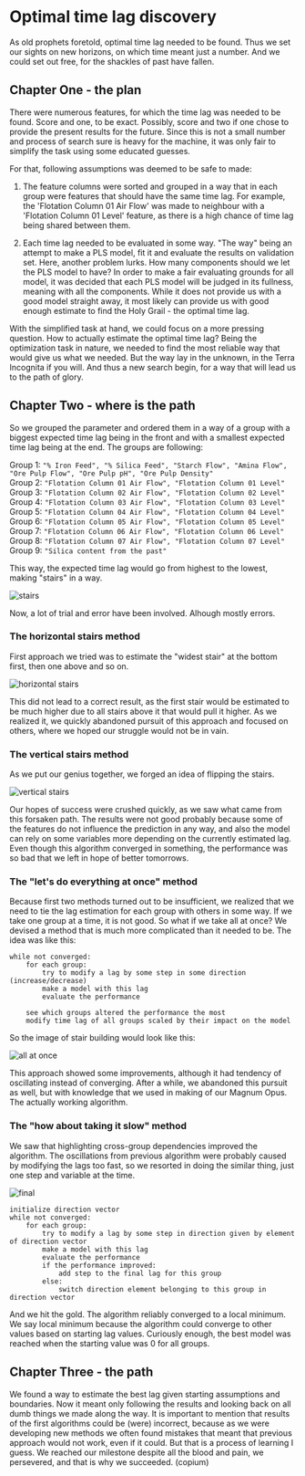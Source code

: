 # Optimal time lag discovery

As old prophets foretold, optimal time lag needed to be found. Thus we set our sights on new horizons, on which time meant just a number. And we could set out free, for the shackles of past have fallen.

## Chapter One - the plan
There were numerous features, for which the time lag was needed to be found. Score and one, to be exact. Possibly, score and two if one chose to provide the present results for the future. Since this is not a small number and process of search sure is heavy for the machine, it was only fair to simplify the task using some educated guesses. 

For that, following assumptions was deemed to be safe to made:
1. The feature columns were sorted and grouped in a way that in each group were features that should have the same time lag. For example, the 'Flotation Column 01 Air Flow' was made to neighbour with a 'Flotation Column 01 Level' feature, as there is a high chance of time lag being shared between them.

2. Each time lag needed to be evaluated in some way. "The way" being an attempt to make a PLS model, fit it and evaluate the results on validation set. Here, another problem lurks. How many components should we let the PLS model to have? In order to make a fair evaluating grounds for all model, it was decided that each PLS model will be judged in its fullness, meaning with all the components. While it does not provide us with a good model straight away, it most likely can provide us with good enough estimate to find the Holy Grail - the optimal time lag.


With the simplified task at hand, we could focus on a more pressing question. How to actually estimate the optimal time lag? Being the optimization task in nature, we needed to find the most reliable way that would give us what we needed. But the way lay in the unknown, in the Terra Incognita if you will. And thus a new search begin, for a way that will lead us to the path of glory.


## Chapter Two - where is the path
So we grouped the parameter and ordered them in a way of a group with a biggest expected time lag being in the front and with a smallest expected time lag being at the end. The groups are following:

Group 1: ``"% Iron Feed", "% Silica Feed", "Starch Flow", "Amina Flow", "Ore Pulp Flow", "Ore Pulp pH", "Ore Pulp Density"``\
Group 2: ``"Flotation Column 01 Air Flow", "Flotation Column 01 Level"``\
Group 3: ``"Flotation Column 02 Air Flow", "Flotation Column 02 Level"``\
Group 4: ``"Flotation Column 03 Air Flow", "Flotation Column 03 Level"``\
Group 5: ``"Flotation Column 04 Air Flow", "Flotation Column 04 Level"``\
Group 6: ``"Flotation Column 05 Air Flow", "Flotation Column 05 Level"``\
Group 7: ``"Flotation Column 06 Air Flow", "Flotation Column 06 Level"``\
Group 8: ``"Flotation Column 07 Air Flow", "Flotation Column 07 Level"``\
Group 9: ``"Silica content from the past"``

This way, the expected time lag would go from highest to the lowest, making "stairs" in a way.

![stairs](./img/base.png)

Now, a lot of trial and error have been involved. Alhough mostly errors.

### The horizontal stairs method
First approach we tried was to estimate the "widest stair" at the bottom first, then one above and so on.
 
![horizontal stairs](./img/stairs_horizontal.png)

This did not lead to a correct result, as the first stair would be estimated to be much higher due to all stairs above it that would pull it higher. As we realized it, we quickly abandoned pursuit of this approach and focused on others, where we hoped our struggle would not be in vain.

### The vertical stairs method
As we put our genius together, we forged an idea of flipping the stairs.
 
![vertical stairs](./img/stairs_vertical.png)

Our hopes of success were crushed quickly, as we saw what came from this forsaken path. The results were not good probably because some of the features do not influence the prediction in any way, and also the model can rely on some variables more depending on the currently estimated lag. Even though this algorithm converged in something, the performance was so bad that we left in hope of better tomorrows.


### The "let's do everything at once" method
Because first two methods turned out to be insufficient, we realized that we need to tie the lag estimation for each group with others in some way. If we take one group at a time, it is not good. So what if we take all at once? We devised a method that is much more complicated than it needed to be. The idea was like this:

```
while not converged:
    for each group:
        try to modify a lag by some step in some direction (increase/decrease)
        make a model with this lag
        evaluate the performance

    see which groups altered the performance the most
    modify time lag of all groups scaled by their impact on the model
```

So the image of stair building would look like this:

![all at once](./img/all_at_once.png)

This approach showed some improvements, although it had tendency of oscillating instead of converging. After a while, we abandoned this pursuit as well, but with knowledge that we used in making of our Magnum Opus. The actually working algorithm.


### The "how about taking it slow" method
We saw that highlighting cross-group dependencies improved the algorithm. The oscillations from previous algorithm were probably caused by modifying the lags too fast, so we resorted in doing the similar thing, just one step and variable at the time.

![final](./img/final.png)
```
initialize direction vector
while not converged:
    for each group:
        try to modify a lag by some step in direction given by element of direction vector
        make a model with this lag
        evaluate the performance
        if the performance improved:
            add step to the final lag for this group
        else:
            switch direction element belonging to this group in direction vector
```

And we hit the gold. The algorithm reliably converged to a local minimum. We say local minimum because the algorithm could converge to other values based on starting lag values. Curiously enough, the best model was reached when the starting value was 0 for all groups.


## Chapter Three - the path
We found a way to estimate the best lag given starting assumptions and boundaries. Now it meant only following the results and looking back on all dumb things we made along the way. It is important to mention that results of the first algorithms could be (were) incorrect, because as we were developing new methods we often found mistakes that meant that previous approach would not work, even if it could. But that is a process of learning I guess. We reached our milestone despite all the blood and pain, we persevered, and that is why we succeeded. (copium)
